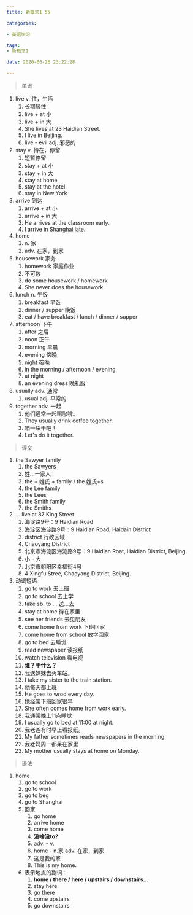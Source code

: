 ```yaml
---
title: 新概念1 55

categories: 

- 英语学习

tags: 
- 新概念1

date: 2020-06-26 23:22:28

---
```


<!-- more -->

> 单词

1. live v. 住，生活
   1. 长期居住
   2. live + at   小
   3. live + in   大
   4. She lives at 23 Haidian Street.
   5. I live in Beijing.
   6. live - evil adj.  邪恶的
2. stay v. 待在，停留
   1. 短暂停留
   2. stay + at 小
   3. stay + in 大
   4. stay at home
   5. stay at the hotel
   6. stay in New York
3. arrive 到达
   1. arrive + at 小
   2. arrive + in  大
   3. He arrives at the classroom early.
   4. I arrive in Shanghai late.
4. home 
   1. n. 家
   2. adv. 在家，到家
5. housework 家务
   1. homework 家庭作业
   2. 不可数
   3. do some housework / homework
   4. She never does the housework.
6. lunch n. 午饭
   1. breakfast 早饭
   2. dinner / supper 晚饭
   3. eat / have breakfast / lunch / dinner / supper
7. afternoon 下午
   1. after 之后
   2. noon 正午
   3. morning 早晨
   4. evening 傍晚
   5. night 夜晚
   6. in the morning  / afternoon / evening
   7. at night
   8. an evening dress 晚礼服
8. usually  adv. 通常
   1. usual adj. 平常的
9. together adv. 一起
   1. 他们通常一起喝咖啡。
   2. They usually drink coffee together.
   3. 咱一块干吧！
   4. Let's do it together.

> 课文

1. the Sawyer family
   1. the Sawyers 
   2. 姓...一家人
   3. the  + 姓氏 + family /  the 姓氏+s
   4. the Lee family
   5. the Lees
   6. the Smith family
   7. the Smiths
2. ... live at 87 King Street
   1. 海淀路9号：9 Haidian Road
   2. 海淀区海淀路9号：9 Haidian Road, Haidain District
   3. district  行政区域
   4. Chaoyang District
   5. 北京市海淀区海淀路9号：9 Haidian Roat, Haidian District, Beijing.
   6. 小 - 大
   7. 北京市朝阳区幸福街4号
   8. 4 Xingfu Stree, Chaoyang District, Beijing.
3. 动词短语
   1. go to work 去上班
   2. go to school 去上学
   3. take sb. to ... 送...去
   4. stay at home 待在家里
   5. see her friends 去见朋友
   6. come home from work 下班回家
   7. come home from school 放学回家
   8. go to bed 去睡觉
   9. read newspaper 读报纸
   10. watch television 看电视
   11. **谁？干什么？**
   12. 我送妹妹去火车站。
   13. I take my sister to the train station.
   14. 他每天都上班
   15. He goes to wrod every day.
   16. 她经常下班回家很早
   17. She often comes home from work early.
   18. 我通常晚上11点睡觉
   19. I usually go to bed at 11:00 at night.
   20. 我老爸有时早上看报纸。
   21. My father sometimes reads newspapers in the morning.
   22. 我老妈周一都呆在家里
   23. My mother usually stays at home on Monday.

> 语法

1. home
   1. go to school
   2. go to work
   3. go to beg
   4. go to Shanghai
   5. 回家
      1. go home
      2. arrive home
      3. come home
      4. **没啥没to?**
      5. adv. - v.
      6. home - n.家  adv. 在家，到家
      7. 这是我的家
      8. This is my home.
   6. 表示地点的副词：
      1. **home / there / here / upstairs / downstairs...**
      2. stay here
      3. go there
      4. come upstairs
      5. go downstairs

